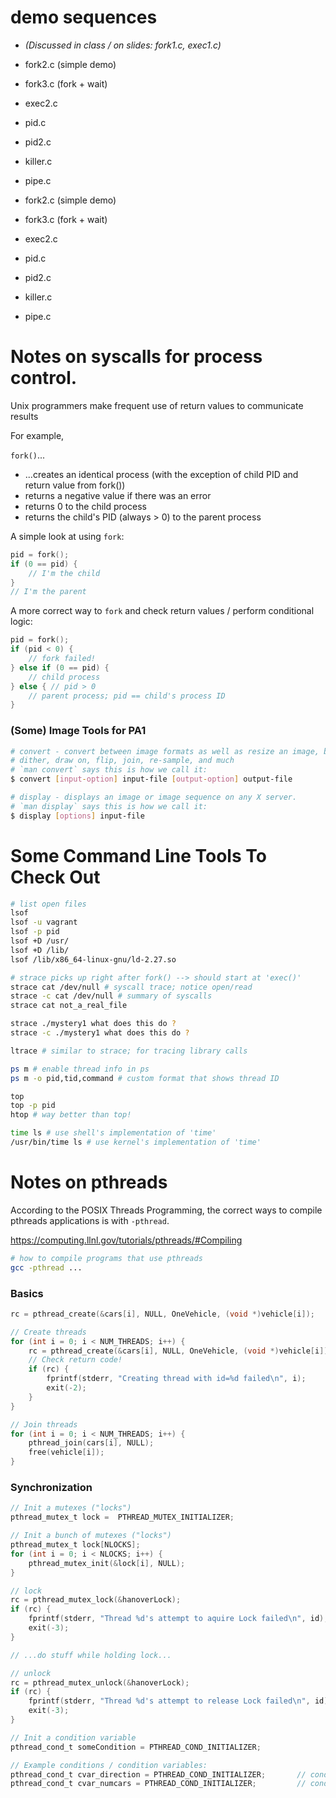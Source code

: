 # demo sequences

- _(Discussed in class / on slides: fork1.c, exec1.c)_
- fork2.c (simple demo)
- fork3.c (fork + wait)
- exec2.c
- pid.c
- pid2.c
- killer.c
- pipe.c

- fork2.c (simple demo)
- fork3.c (fork + wait)
- exec2.c
- pid.c
- pid2.c
- killer.c
- pipe.c

# Notes on syscalls for process control.

Unix programmers make frequent use of return values to communicate results

For example,

`fork()`...
- ...creates an identical process (with the exception of child PID and return value from fork())
- returns a negative value if there was an error
- returns 0 to the child process
- returns the child's PID (always > 0) to the parent process

A simple look at using `fork`:
```c
pid = fork();
if (0 == pid) {
    // I'm the child
}
// I'm the parent
```

A more correct way to `fork` and check return values / perform conditional logic:
```c
pid = fork();
if (pid < 0) {
    // fork failed!
} else if (0 == pid) {
    // child process
} else { // pid > 0
    // parent process; pid == child's process ID
}
```

### (Some) Image Tools for PA1

```bash
# convert - convert between image formats as well as resize an image, blur, crop, despeckle,
# dither, draw on, flip, join, re-sample, and much
# `man convert` says this is how we call it:
$ convert [input-option] input-file [output-option] output-file
```

```bash
# display - displays an image or image sequence on any X server.
# `man display` says this is how we call it:
$ display [options] input-file
```

# Some Command Line Tools To Check Out

```bash
# list open files
lsof
lsof -u vagrant
lsof -p pid
lsof +D /usr/
lsof +D /lib/
lsof /lib/x86_64-linux-gnu/ld-2.27.so
```

```bash
# strace picks up right after fork() --> should start at 'exec()'
strace cat /dev/null # syscall trace; notice open/read
strace -c cat /dev/null # summary of syscalls
strace cat not_a_real_file

strace ./mystery1 what does this do ?
strace -c ./mystery1 what does this do ?

ltrace # similar to strace; for tracing library calls
```

```bash
ps m # enable thread info in ps
ps m -o pid,tid,command # custom format that shows thread ID
```

```bash
top
top -p pid
htop # way better than top!
```

```bash
time ls # use shell's implementation of 'time'
/usr/bin/time ls # use kernel's implementation of 'time'
```

# Notes on pthreads

According to the POSIX Threads Programming, the correct ways to compile pthreads applications is with `-pthread`.

https://computing.llnl.gov/tutorials/pthreads/#Compiling

```bash
# how to compile programs that use pthreads
gcc -pthread ...
```

### Basics

```c
rc = pthread_create(&cars[i], NULL, OneVehicle, (void *)vehicle[i]);
```

```c
// Create threads
for (int i = 0; i < NUM_THREADS; i++) {
    rc = pthread_create(&cars[i], NULL, OneVehicle, (void *)vehicle[i]);
    // Check return code!
    if (rc) {
        fprintf(stderr, "Creating thread with id=%d failed\n", i);
        exit(-2);
    }
}
```

```c
// Join threads
for (int i = 0; i < NUM_THREADS; i++) {
    pthread_join(cars[i], NULL);
    free(vehicle[i]);
}
```

### Synchronization

```c
// Init a mutexes ("locks")
pthread_mutex_t lock =  PTHREAD_MUTEX_INITIALIZER;

// Init a bunch of mutexes ("locks")
pthread_mutex_t lock[NLOCKS];
for (int i = 0; i < NLOCKS; i++) {
    pthread_mutex_init(&lock[i], NULL);
}
```

```c
// lock
rc = pthread_mutex_lock(&hanoverLock);
if (rc) {
    fprintf(stderr, "Thread %d's attempt to aquire Lock failed\n", id);
    exit(-3);
}

// ...do stuff while holding lock...

// unlock
rc = pthread_mutex_unlock(&hanoverLock);
if (rc) {
    fprintf(stderr, "Thread %d's attempt to release Lock failed\n", id);
    exit(-3);
}
```

```c
// Init a condition variable
pthread_cond_t someCondition = PTHREAD_COND_INITIALIZER;
```

```c
// Example conditions / condition variables:
pthread_cond_t cvar_direction = PTHREAD_COND_INITIALIZER; 		// condition variable for bridge direction
pthread_cond_t cvar_numcars = PTHREAD_COND_INITIALIZER; 		// condition variable for cars on bridge
```
